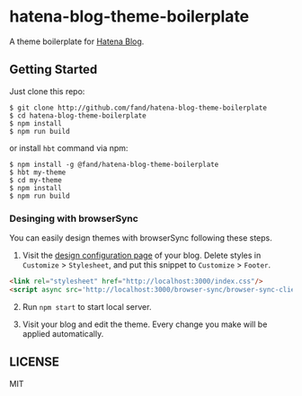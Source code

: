# hatena-blog-theme-boilerplate

A theme boilerplate for [Hatena Blog](http://hatenablog.com).


## Getting Started

Just clone this repo:

```
$ git clone http://github.com/fand/hatena-blog-theme-boilerplate
$ cd hatena-blog-theme-boilerplate
$ npm install
$ npm run build
```

or install `hbt` command via npm:

```
$ npm install -g @fand/hatena-blog-theme-boilerplate
$ hbt my-theme
$ cd my-theme
$ npm install
$ npm run build
```


### Desinging with browserSync

You can easily design themes with browserSync following these steps.

1. Visit the [design configuration page](http://blog.hatena.ne.jp/my/config/design/detail) of your blog.
  Delete styles in `Customize` > `Stylesheet`, and put this snippet to `Customize` > `Footer`.
  ```html
  <link rel="stylesheet" href="http://localhost:3000/index.css"/>
  <script async src='http://localhost:3000/browser-sync/browser-sync-client.js'></script>
  ```

2. Run `npm start` to start local server.

3. Visit your blog and edit the theme.
   Every change you make will be applied automatically.


## LICENSE

MIT
